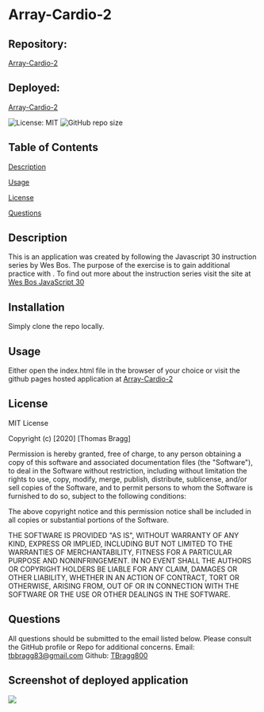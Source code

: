 # Array-Cardio-2

##  Repository: 
[Array-Cardio-2](https://github.com/TBragg800/Array-Cardio-2)

##  Deployed:
[Array-Cardio-2](https://tbragg800.github.io/Array-Cardio-2/)

![License: MIT](https://img.shields.io/badge/License-MIT-brightgreen.svg)
![GitHub repo size](https://img.shields.io/github/repo-size/TBragg800/Array-Cardio-2)

## Table of Contents
  [Description](#Description)

  [Usage](#Usage)

  [License](#License)

  [Questions](#Questions)
  
## Description
  This is an application was created by following the Javascript 30 instruction series by Wes Bos. The purpose of the exercise is to gain additional practice with 
  . To find out more about the instruction series visit the site at [Wes Bos JavaScript 30](https://javascript30.com/)

## Installation
  Simply clone the repo locally.

## Usage
  Either open the index.html file in the browser of your choice or visit the github pages hosted application at [Array-Cardio-2](https://tbragg800.github.io/Array-Cardio-2/)

## License
  MIT License

Copyright (c) [2020] [Thomas Bragg]

Permission is hereby granted, free of charge, to any person obtaining a copy
of this software and associated documentation files (the "Software"), to deal
in the Software without restriction, including without limitation the rights
to use, copy, modify, merge, publish, distribute, sublicense, and/or sell
copies of the Software, and to permit persons to whom the Software is
furnished to do so, subject to the following conditions:

The above copyright notice and this permission notice shall be included in all
copies or substantial portions of the Software.

THE SOFTWARE IS PROVIDED "AS IS", WITHOUT WARRANTY OF ANY KIND, EXPRESS OR
IMPLIED, INCLUDING BUT NOT LIMITED TO THE WARRANTIES OF MERCHANTABILITY,
FITNESS FOR A PARTICULAR PURPOSE AND NONINFRINGEMENT. IN NO EVENT SHALL THE
AUTHORS OR COPYRIGHT HOLDERS BE LIABLE FOR ANY CLAIM, DAMAGES OR OTHER
LIABILITY, WHETHER IN AN ACTION OF CONTRACT, TORT OR OTHERWISE, ARISING FROM,
OUT OF OR IN CONNECTION WITH THE SOFTWARE OR THE USE OR OTHER DEALINGS IN THE
SOFTWARE.

## Questions
  All questions should be submitted to the email listed below. Please consult the GitHub profile or Repo for additional concerns. 
  Email: tbbragg83@gmail.com
  Github: [TBragg800](http://github.com/TBragg800)

## Screenshot of deployed application
![](./assets/Array-Cardio-2.png)

